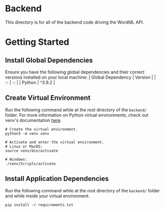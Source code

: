 # Backend
This directory is for all of the backend code driving the WordML API.

# Getting Started

## Install Global Dependencies
Ensure you have the following global dependencies and their correct versions installed on your local machine:
| Global Dependency | Version |
| :- | -: |
| Python | ^3.9.2 |

## Create Virtual Environment
Run the following command while at the root directory of the `backend/` folder. For more information on Python virtual environments, check out venv's documentation [here](https://docs.python.org/3/library/venv.html).
```
# Create the virtual environment.
python3 -m venv venv

# Activate and enter the virtual environment.
# Linux or MacOS:
source venv/bin/activate

# Windows:
./venv/Scripts/activate
```

## Install Application Dependencies
Run the following command while at the root directory of the `backend/` folder and while inside your virtual environment.
```
pip install -r requirements.txt
```
